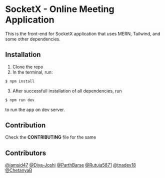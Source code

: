 # SocketX - Online Meeting Application

This is the front-end for SocketX application that uses MERN, Tailwind, and some other dependencies.

## Installation

1. Clone the repo
2. In the terminal, run:

```bash
$ npm install
```

3. After successfull installation of all dependencies, run
```bash
$ npm run dev
```
to run the app on dev server.

## Contribution
Check the <b>CONTRIBUTING</b> file for the same

## Contributors

[@iamsid47](https://github.com/iamsid47) [@Diya-Joshi](https://github.com/Diya-Joshi) [@ParthBarse](https://github.com/ParthBarse) [@Rutuja5871](https://github.com/Rutuja5871) [@tnadev18](https://github.com/tnadev18) [@ChetanyaB](https://github.com/ChetanyaB) 